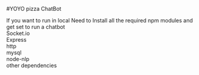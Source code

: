 #YOYO pizza ChatBot


If you want to run in local Need to Install all the required npm modules and get set to run a chatbot<br/>
Socket.io<br/>
Express<br/>
http<br/>
mysql<br/>
node-nlp<br/>
other dependencies

